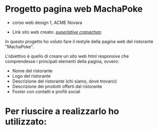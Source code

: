 # Progetto pagina web MachaPoke
* corso web design 1, ACME Novara

* Link sito web creato: _[superlative cranachan](https://superlative-cranachan-d84123.netlify.app/)_


In questo progetto ho voluto fare il restyle della pagina web del ristorante "MachaPoke".

L'obiettivo è quello di creare un sito web html responsive che comprendesse i principali elementi della pagina, ovvero:


* Nome del ristorante
* Logo del ristorante
* Descrizione del ristorante (chi siamo, dove trovarci)
* Descrizione dei prodotti offerti dal ristorante
* Footer con contatti e profili social 


# Per riuscire a realizzarlo ho utilizzato:
